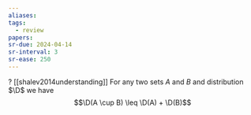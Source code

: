 ```yaml
---
aliases: 
tags:
  - review
papers:
sr-due: 2024-04-14
sr-interval: 3
sr-ease: 250
---
```

?
[[shalev2014understanding]]
For any two sets $A$ and $B$ and distribution $\D$ we have
$$\D(A \cup B) \leq \D(A) + \D(B)$$
